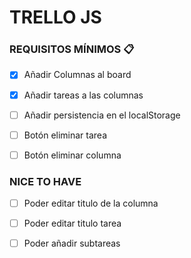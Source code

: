 # TRELLO JS

### REQUISITOS MÍNIMOS 📋
- [x] Añadir Columnas al board

- [x] Añadir tareas a las columnas

- [ ] Añadir persistencia en el localStorage

- [ ] Botón eliminar tarea

- [ ] Botón eliminar columna

 ### NICE TO HAVE
 
- [ ] Poder editar titulo de la columna

- [ ] Poder editar titulo tarea

- [ ] Poder añadir subtareas